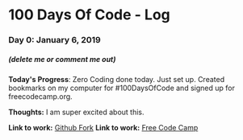 # 100 Days Of Code - Log

### Day 0: January 6, 2019
##### (delete me or comment me out)

**Today's Progress**: Zero Coding done today. Just set up. Created bookmarks on my computer for #100DaysOfCode and signed up for freecodecamp.org.

**Thoughts:** I am super excited about this. 

**Link to work:** [Github Fork](https://github.com/theaustinthompson/100-days-of-code)
**Link to work:** [Free Code Camp](https://www.freecodecamp.org/notreallyaustin)
